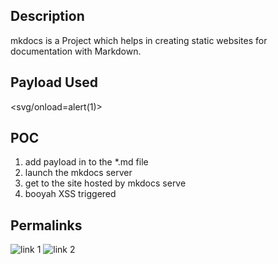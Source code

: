## Description
mkdocs is a Project which helps in creating static websites for documentation with Markdown.

## Payload Used
<svg/onload=alert(1)>

## POC
1. add payload in to the *.md file 
2. launch the  mkdocs server
3. get to the site hosted by mkdocs serve
4. booyah XSS triggered

## Permalinks 
![link 1](https://cdn.discordapp.com/attachments/749019614352244777/774969536418938881/Screenshot_from_2020-11-08_17-42-00.png)
![link 2](https://cdn.discordapp.com/attachments/749019614352244777/774970339317776444/Screenshot_from_2020-11-08_17-45-09.png)
